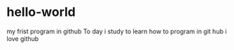 # hello-world
my frist program in github
To day i study to learn how to program in git hub
i love github 
